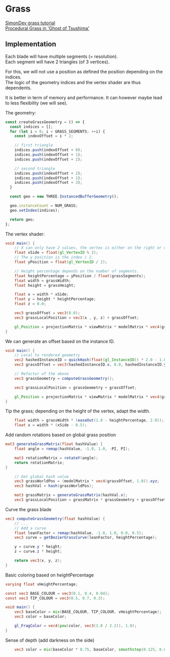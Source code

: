 # Grass

[SimonDev grass tutorial](https://www.youtube.com/watch?v=bp7REZBV4P4)  
[Procedural Grass in 'Ghost of Tsushima'](https://www.youtube.com/watch?v=bp7REZBV4P4)

## Implementation

Each blade will have multiple segments (= resolution).   
Each segment will have 2 triangles (of 3 vertices). 

For this, we will not use a position as defined the position depending on the indices.   
The logic of the geometry indices and the vertex shader are thus dependents.    

It is better in term of memory and performance. It can however maybe lead to less flexibility (we will see).

The geometry:

```ts
const createGrassGeometry = () => {
  const indices = [];
  for (let i = 0; i < GRASS_SEGMENTS; ++i) {
    const indexOffset = i * 2;

    // first triangle
    indices.push(indexOffset + 0);
    indices.push(indexOffset + 1);
    indices.push(indexOffset + 2);

    // second triangle
    indices.push(indexOffset + 2);
    indices.push(indexOffset + 1);
    indices.push(indexOffset + 3);
  }

  const geo = new THREE.InstancedBufferGeometry();

  geo.instanceCount = NUM_GRASS;
  geo.setIndex(indices);

  return geo;
};
```

The vertex shader:

```glsl
void main() {
    // X can only have 2 values, the vertex is either on the right or on the left side.
    float xSide = float(gl_VertexID % 2);
    // The y position is the index / 2.
    float yPosition = float(gl_VertexID / 2);

    // Height percentage depends on the number of segments.
    float heightPercentage = yPosition / float(grassSegments);
    float width = grassWidth;
    float height = grassHeight;

    float x = width * xSide;
    float y = height * heightPercentage;
    float z = 0.0;

    vec3 grassOffset = vec3(0.0);
    vec3 grassLocalPosition = vec3(x , y, z) + grassOffset;

    gl_Position = projectionMatrix * viewMatrix * modelMatrix * vec4(grassLocalPosition, 1.0);
}
```

We can generate an offset based on the instance ID.

```glsl
void main() {
    // Local to rendered geometry
    vec2 hashedInstanceID = quickHash(float(gl_InstanceID)) * 2.0 - 1.0;
    vec3 grassOffset = vec3(hashedInstanceID.x, 0.0, hashedInstanceID.y) * (grassPatchSize / 2.0);

    // Refactor of the above
    vec3 grassGeometry = computeGrassGeometry();

    vec3 grassLocalPosition = grassGeometry + grassOffset;

    gl_Position = projectionMatrix * viewMatrix * modelMatrix * vec4(grassLocalPosition, 1.0);
}
```

Tip the grass; depending on the height of the vertex, adapt the width.

```glsl
    float width = grassWidth * (easeOut(1.0 - heightPercentage, 2.0));
    float x = width * (xSide - 0.5);
```

Add random rotations based on global grass position

```glsl
mat3 generateGrassMatrix(float hashValue) {
    float angle = remap(hashValue, -1.0, 1.0, -PI, PI);

    mat3 rotationMatrix = rotateY(angle);
    return rotationMatrix;
}
```

```glsl
    // Get global hash value
    vec3 grassWorldPos = (modelMatrix * vec4(grassOffset, 1.0)).xyz;
    vec3 hashVal = hash(grassWorldPos);

    mat3 grassMatrix = generateGrassMatrix(hashVal.x);
    vec3 grassLocalPosition = grassMatrix * grassGeometry + grassOffset;
```

Curve the grass blade

```glsl
vec3 computeGrassGeometry(float hashValue) {
    // ...
    // Add a curve
    float leanFactor = remap(hashValue, -1.0, 1.0, 0.0, 0.5);
    vec3 curve = getBezierGrassCurve(leanFactor, heightPercentage);

    y = curve.y * height;
    z = curve.z * height;

    return vec3(x, y, z);
}
```

Basic coloring based on heightPercentage

```glsl
varying float vHeightPercentage;

const vec3 BASE_COLOUR = vec3(0.1, 0.4, 0.04);
const vec3 TIP_COLOUR = vec3(0.5, 0.7, 0.3);

void main() {
    vec3 baseColor = mix(BASE_COLOUR, TIP_COLOUR, vHeightPercentage);
    vec3 color = baseColor;

    gl_FragColor = vec4(pow(color, vec3(1.0 / 2.2)), 1.0);
}
```

Sense of depth (add darkness on the side)

```glsl
    vec3 color = mix(baseColor * 0.75, baseColor, smoothstep(0.125, 0.0, abs(vX)));
```
